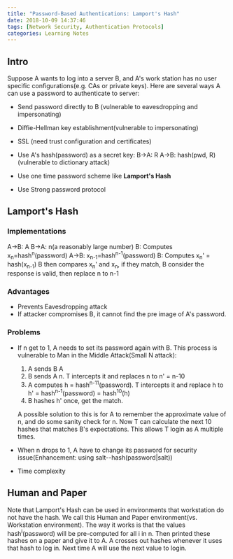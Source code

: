 ```yaml
---
title: "Password-Based Authentications: Lamport's Hash"
date: 2018-10-09 14:37:46
tags: [Network Security, Authentication Protocols]
categories: Learning Notes
---
```


## Intro
Suppose A wants to log into a server B, and A's work station has no user specific configurations(e.g. CAs or private keys). Here are several ways A can use a password to authenticate to server:
- Send password directly to B (vulnerable to eavesdropping and impersonating)
- Diffie-Hellman key establishment(vulnerable to impersonating)
- SSL (need trust configuration and certificates)
- Use A's hash(password) as a secret key:
  B->A: R
  A->B: hash(pwd, R)
  (vulnerable to dictionary attack)
 
- Use one time password scheme like **Lamport's Hash**
- Use Strong password protocol


## Lamport's Hash
### Implementations
A->B: A
B->A: n(a reasonably large number)
B: Computes x<sub>n</sub>=hash<sup>n</sup>(password)
A->B: x<sub>n-1</sub>=hash<sup>n-1</sup>(password)
B: Computes x<sub>n</sub>' = hash(x<sub>n-1</sub>)
B then compares x<sub>n</sub>' and x<sub>n</sub>, if they match, B consider the response is valid, then replace n to n-1

### Advantages
- Prevents Eavesdropping attack
- If attacker compromises B, it cannot find the pre image of A's password.

### Problems
- If n get to 1, A needs to set its password again with B. This process is vulnerable to Man in the Middle Attack(Small N attack):
    1. A sends B A
    2. B sends A n. T intercepts it and replaces n to n' = n-10
    3. A computes h = hash<sup>n-11</sup>(password). T intercepts it and replace h to h' = hash<sup>n-1</sup>(password) = hash<sup>10</sup>(h)
    4. B hashes h' once, get the match.

    A possible solution to this is for A to remember the approximate value of n, and do some sanity check for n.
    Now T can calculate the next 10 hashes that matches B's expectations.
This allows T login as A multiple times.

- When n drops to 1, A have to change its password for security issue(Enhancement: using salt--hash(password|salt)) 

- Time complexity

## Human and Paper

Note that Lamport's Hash can be used in environments that workstation do not have the hash. We call this Human and Paper environment(vs. Workstation environment).
The way it works is that the values hash<sup>i</sup>(password) will be pre-computed for all i in n. Then printed these hashes on a paper and give it to A. A crosses out hashes whenever it uses that hash to log in. Next time A will use the next value to login.